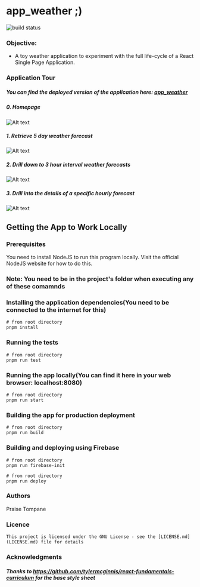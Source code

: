 # app_weather ;)
![build status](https://github.com/praisetompane-toy-applications/app_weather/actions/workflows/app_weather_merge.yml/badge.svg) <br>

### Objective:
- A toy weather application to experiment with the full life-cycle of a React Single Page Application.

### Application Tour

##### You can find the deployed version of the application here: [app_weather](https://praisetompane-app-weather.web.app/)


##### 0. Homepage
![Alt text](/previewimages/homepage.png?raw=true "Optional Title")

##### 1. Retrieve 5 day weather forecast

![Alt text](/previewimages/fivedayweather.png?raw=true "Optional Title")

##### 2. Drill down to 3 hour interval weather forecasts
![Alt text](/previewimages/hourlyweather.png?raw=true "Optional Title")

##### 3. Drill into the details of a specific hourly forecast
![Alt text](/previewimages/detailedweather.png?raw=true "Optional Title")

## Getting the App to Work Locally
### Prerequisites
You need to install NodeJS to run this program locally. Visit the official NodeJS website for how to do this.

### Note: You need to be in the project's folder when executing any of these comamnds

### Installing the application dependencies(You need to be connected to the internet for this)

```shell
# from root directory
pnpm install
```

### Running the tests
```shell
# from root directory
pnpm run test
```

### Running the app locally(You can  find it here in your web browser: localhost:8080)

```shell
# from root directory
pnpm run start
```

### Building the app for production deployment
```shell
# from root directory
pnpm run build
```

### Building and deploying using Firebase
```shell
# from root directory
pnpm run firebase-init
```

```shell
# from root directory
pnpm run deploy
```
### Authors
   Praise Tompane

### Licence
    This project is licensed under the GNU License - see the [LICENSE.md](LICENSE.md) file for details

### Acknowledgments

##### Thanks to https://github.com/tylermcginnis/react-fundamentals-curriculum for the base style sheet
